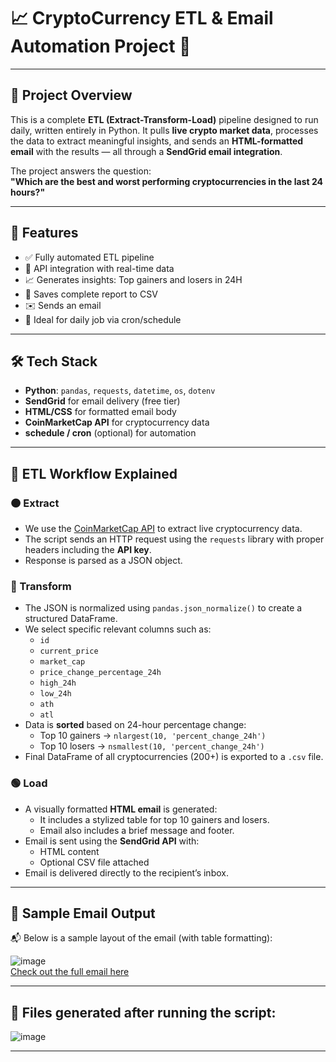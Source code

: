 # 📈 CryptoCurrency ETL & Email Automation Project 🚀
---

## 📘 Project Overview

This is a complete **ETL (Extract-Transform-Load)** pipeline designed to run daily, written entirely in Python. It pulls **live crypto market data**, processes the data to extract meaningful insights, and sends an **HTML-formatted email** with the results — all through a **SendGrid email integration**.

The project answers the question:  
**"Which are the best and worst performing cryptocurrencies in the last 24 hours?"**

---
## 🚀 Features

- ✅ Fully automated ETL pipeline
- 📡 API integration with real-time data
- 📈 Generates insights: Top gainers and losers in 24H
- 💾 Saves complete report to CSV
- ✉️ Sends an email
- 📅 Ideal for daily job via cron/schedule

---

## 🛠️ Tech Stack

- **Python**: `pandas`, `requests`, `datetime`, `os`, `dotenv`
- **SendGrid** for email delivery (free tier)
- **HTML/CSS** for formatted email body
- **CoinMarketCap API** for cryptocurrency data
- **schedule / cron** (optional) for automation

---
## 🔄 ETL Workflow Explained

### 🟠 Extract

- We use the [CoinMarketCap API](https://coinmarketcap.com/api/) to extract live cryptocurrency data.
- The script sends an HTTP request using the `requests` library with proper headers including the **API key**.
- Response is parsed as a JSON object.

### 🔵 Transform

- The JSON is normalized using `pandas.json_normalize()` to create a structured DataFrame.
- We select specific relevant columns such as:
  - `id`
  - `current_price`
  - `market_cap`
  - `price_change_percentage_24h`
  - `high_24h`
  - `low_24h`
  - `ath`
  - `atl`
- Data is **sorted** based on 24-hour percentage change:
  - Top 10 gainers → `nlargest(10, 'percent_change_24h')`
  - Top 10 losers → `nsmallest(10, 'percent_change_24h')`
- Final DataFrame of all cryptocurrencies (200+) is exported to a `.csv` file.

### 🟢 Load

- A visually formatted **HTML email** is generated:
  - It includes a stylized table for top 10 gainers and losers.
  - Email also includes a brief message and footer.
- Email is sent using the **SendGrid API** with:
  - HTML content
  - Optional CSV file attached
- Email is delivered directly to the recipient’s inbox.

---

## 📧 Sample Email Output

📬 Below is a sample layout of the email (with table formatting):

![image](https://github.com/user-attachments/assets/f4927f82-e983-4bbc-9de5-b6633124cfb0)<br>
[Check out the full email here](./Gmail-Top10CryptoCurrencytoInvestfor30-04-2025__17h37m25s.pdf)

---

## 📁 Files generated after running the script:

![image](https://github.com/user-attachments/assets/37be5dd3-6bc7-4dc3-928f-b2fe1b59f83b)


---

